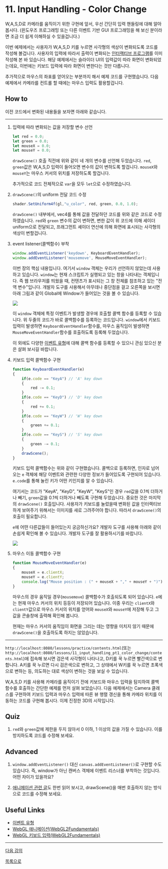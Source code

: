 # 11. Input Handling - Color Change

W,A,S,D로 카메라를 움직이기 위한 구현에 앞서, 우선 간단히 입력 핸들링에 대해 알아봅시다. (윈도우즈 프로그래밍 또는 다른 이벤트 기반 GUI 프로그래밍을 해 보신 분이라면 조금 더 쉽게 이해하실 수 있을겁니다.)

이번 예제에서는 사용자가 W,A,S,D 키를 누르면 사각형의 색상이 변화되도록 코드를 작성해 볼겁니다. 사용자의 입력에 따라서 출력이 변화되는 [인터랙티브 프로그램](../5_shader_uniform_interactive/README.md)를 이미 작성해 본 바 있습니다. 해당 예제에서는 슬라이더 UI의 입력값이 따라 화면이 변화되었는데요, 이번에는 키보드 입력에 따라 화면이 변한다는 것만 다릅니다.

추가적으로 마우스의 좌표를 얻어오는 부분까지 해서 예제 코드를 구현했습니다. 다음 예제에서 카메라를 컨트롤 할 때에는 마우스 입력도 활용할겁니다.

## How to

이전 코드에서 변화된 내용들을 보자면 아래와 같습니다.

---
1. 입력에 따라 변화되는 값을 저장할 변수 선언

    ```js
    let red = 0.0;
    let green = 0.0;
    let mouseX = 0.0;
    let mouseY = 0.0;
    ```
    
    `drawScene()` 호출 직전에 위와 같이 네 개의 변수를 선언해 두었습니다. `red`, `green`값은 W,A,S,D 입력이 들어오면 변수의 값이 변하도록 할겁니다. `mouseX`와 `mouseY`는 마우스 커서의 위치를 저장하도록 할겁니다.

    추가적으로 코드 전체적으로 `var`을 모두 `let`으로 수정하였습니다.

2. `drawScene()`의 uniform 전달 코드 수정

    ```js
    shader.SetUniform4f(gl,"u_color", red, green, 0.0, 1.0);
    ```

    `drawScene()` 내부에서, vec4를 통해 값을 전달하던 코드를 위와 같은 코드로 수정하였습니다. `red`와 `green` 변수의 값이 변하면, 변한 값이 위 코드에 의해 셰이더 uniform으로 전달되고, 프래그먼트 셰이더 연산에 의해 화면에 표시되는 사각형의 색상이 변할겁니다.

3. event listener(콜백함수) 부착

    ```js
    window.addEventListener('keydown', KeyboardEventHandler);
    window.addEventListener('mousemove', MouseMoveEventHandler);
    ```

    이번 장의 핵심 내용입니다. 여기서 `window` 객체는 우리가 선언하지 않았는데 사용하고 있습니다. `window`는 현재 스크립트가 실행되고 있는 창을 나타내는 객체입니다. 즉 웹 브라우저를 띄웠을 때, 컨텐츠가 표시되는 그 창 전체를 참조하고 있는 "전역 변수"입니다. 개발자 도구를 사용해서 아무데나 중단점을 걸고 오른쪽을 보시면 아래 그림과 같이 Global에 Window가 들어있는 것을 볼 수 있습니다.

    ![](../imgs/11_input_handling_window_object.jpg) 

    이 `window` 객체에 특정 이벤트가 발생할 경우에 호출할 콜백 함수를 등록할 수 있습니다. 위 두줄의 코드가 바로 콜백함수를 등록하는 코드입니다. `window`에서 키보드 입력이 발생하면 `KeyboardEventHandler`함수를, 마우스 움직임이 발생하면 `MouseMoveEventHandler`함수를 호출하도록 등록해 두었습니다.

    이 외에도 다양한 [이벤트 유형](https://developer.mozilla.org/ko/docs/Web/Events)에 대해 콜백 함수를 등록할 수 있으니 관심 있으신 분은 살펴 보시길 바랍니다.

4. 키보드 입력 콜백함수 구현

    ```js
    function KeyboardEventHandler(e)
    {
        if(e.code == "KeyA") // 'A' key down
        {
            red -= 0.1;
        }
        if(e.code == "KeyD") // 'D' key down
        {
            red += 0.1;
        }
        if(e.code == "KeyW") // 'W' key down
        {
            green += 0.1;
        }
        if(e.code == "KeyS") // 'S' key down
        {
            green -= 0.1;
        }
        drawScene();
    }
    ```

    키보드 입력 콜백함수는 위와 같이 구현했습니다. 콜백으로 등록하면, 인자로 넘어오는 `e` 객체에 해당 이벤트와 관련한 다양한 정보가 들어있도록 구현되어 있습니다. `e.code`를 통해 눌린 키가 어떤 키인지를 알 수 있습니다. 
    
    여기서는 코드가 "KeyA", "KeyD", "KeyW", "KeyS"인 경우 `red`값을 0.1씩 더하거나 빼기, `green`값을 0.1씩 더하거나 빼도록 구현해 두었습니다. 중요한 것은 마지막의 `drawScene()` 호출입니다. 사용자가 키보드를 눌렀을때 변화된 값을 인터랙티브하게 보여주기 위해서는 이미지를 새로 그려주어야 합니다. 따라서 `drawScene()`의 호출이 필요합니다.

    `e`에 어떤 다른값들이 들어있는지 궁금하신가요? 개발자 도구를 사용해 아래와 같이 손쉽게 확인해 볼 수 있습니다. 개발자 도구를 잘 활용하시기를 바랍니다.

    ![](../imgs/11_input_handling_keyboardevent.jpg)

5. 마우스 이동 콜백함수 구현

    ```js
    function MouseMoveEventHandler(e)
    {
        mouseX = e.clientX;
        mouseY = e.clientY;
        console.log("Mouse position : (" + mouseX + "," + mouseY + ")");
    }
    ```

    마우스의 경우 움직일 경우(`mousemove`) 콜백함수가 호출되도록 되어 있습니다. `e`에는 현재 마우스 커서의 위치 등등이 저장되어 있습니다. 이중 우리는 `clientX`와 `clientY`값으로 마우스 커서의 위치를 얻어와 `mouseX`와 `mouseY`에 저장해 두고 그 값을 콘솔창에 출력해 확인해 봅니다.

    현재는 마우스 커서의 움직임이 화면을 그리는 데는 영향을 미치지 않기 때문에 `drawScene()`을 호출하도록 하지는 않았습니다.

---

`http://localhost:8080/lessons/practice/contents.html`(또는 `http://localhost:8080/lessons/11_input_handling_pt1_color_change/contents.html`)에 접속해 보시면 검은색 사각형이 나타나고, D키를 꾹 누르면 빨간색으로 변합니다. A키를 꾹 누르면 다시 검은색으로 변하고, 그 상태에서 W키를 꾹 누르면 초록색으로 변하는 등, 의도하는 대로 색상이 변하는 것을 보실 수 있습니다.

W,A,S,D 키를 사용해 카메라를 움직이기 전에 키보드와 마우스 입력을 탐지하여 콜백함수를 호출하는 간단한 예제를 먼저 살펴 보았습니다. 다음 예제에서는 Camera 클래스를 구현하여 키보드 입력과 마우스 입력에 따른 뷰 행렬 갱신을 통해 카메라 위치를 이동하는 코드를 구현해 봅시다. 이제 진정한 3D의 시작입니다.

## Quiz

1. `red`와 `green`값에 제한을 두지 않아서 0 이하, 1 이상의 값을 가질 수 있습니다. 이를 방지하도록 코드를 수정해 보세요.

## Advanced

1. `window.addEventListener()` 대신 `canvas.addEventListener()`로 구현할 수도 있습니다. 즉, window가 아닌 캔버스 객체에 이벤트 리스너를 부착하는 것입니다. 어떤 차이가 있을까요?

2. [애니메이션 관련 글](https://webgl2fundamentals.org/webgl/lessons/ko/webgl-animation.html)도 한번 읽어 보시고, drawScene()을 매번 호출하지 않는 방식으로 코드를 수정해 보세요.

## Useful Links

- [이벤트 유형](https://developer.mozilla.org/ko/docs/Web/Events)
- [WebGL 애니메이션(WebGL2Fundamentals)](https://webgl2fundamentals.org/webgl/lessons/ko/webgl-animation.html)
- [WebGL 키보드 입력(WebGL2Fundamentals)](https://webgl2fundamentals.org/webgl/lessons/ko/webgl-tips.html#tabindex)

---

[다음 강의](../11_input_handling_pt2_camera_control/)

[목록으로](../)